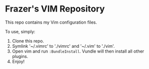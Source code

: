 # Frazer's VIM Repository

This repo contains my Vim configuration files. 

To use, simply:
1. Clone this repo.
2. Symlink '~/.vimrc' to './vimrc' and '~/.vim' to './vim'.
3. Open vim and run `:BundleInstall`. Vundle will then install all other plugins.
4. Enjoy!
